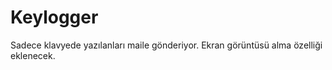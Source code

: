 # Keylogger
Sadece klavyede yazılanları maile gönderiyor. Ekran görüntüsü alma özelliği eklenecek.

